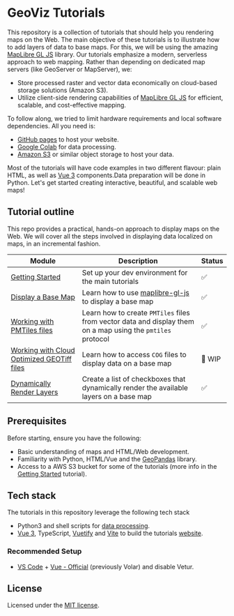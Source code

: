 
# GeoViz Tutorials
This repository is a collection of tutorials that should help you rendering maps on the Web. The main objective of these tutorials is to illustrate how to add layers of data to base maps. For this, we will be using the amazing [MapLibre GL JS](https://github.com/maplibre/maplibre-gl-js) library.
Our tutorials emphasize a modern, serverless approach to web mapping. Rather than depending on dedicated map servers (like GeoServer or MapServer), we:
- Store processed raster and vector data economically on cloud-based storage solutions (Amazon S3).
- Utilize client-side rendering capabilities of [MapLibre GL JS](https://github.com/maplibre/maplibre-gl-js) for efficient, scalable, and cost-effective mapping.

To follow along, we tried to limit hardware requirements and local software dependencies. All you need is:
- [GitHub pages](https://pages.github.com) to host your website.
- [Google Colab](https://colab.google) for data processing.
- [Amazon S3](https://aws.amazon.com/s3/) or similar object storage to host your data.

Most of the tutorials will have code examples in two different flavour: plain HTML, as well as [Vue 3](https://vuejs.org) components.Data preparation will be done in Python. Let's get started creating interactive, beautiful, and scalable web maps!

## Tutorial outline
This repo provides a practical, hands-on approach to display maps on the Web. We will cover all the steps involved in displaying data localized on maps, in an incremental fashion. 

| Module | Description | Status |
|--------|-------------|--------|
| [Getting Started](./0_getting-started) | Set up your dev environment for the main tutorials | ✅ | 
| [Display a Base Map](./1_simple-map) | Learn how to use [maplibre-gl-js](https://github.com/maplibre/maplibre-gl-js) to display a base map| ✅ |
| [Working with PMTiles files](./2_PMTiles-map) | Learn how to create `PMTiles` files from vector data and display them on a map using the `pmtiles` protocol | ✅ |
| [Working with Cloud Optimized GEOTiff files](./3_Cloud-Optimized-GeoTIFF) | Learn how to access `COG` files to display data on a base map | 🚧 WIP |
| [Dynamically Render Layers](./4_layer-list) | Create a list of checkboxes that dynamically render the available layers on a base map | ✅ | 

## Prerequisites
Before starting, ensure you have the following:
- Basic understanding of maps and HTML/Web development.
- Familiarity with Python, HTML/Vue and the [GeoPandas](https://geopandas.org/en/stable/) library.
- Access to a AWS S3 bucket for some of the tutorials (more info in the [Getting Started](./0_getting-started) tutorial).

## Tech stack

The tutorials in this repository leverage the following tech stack

- Python3 and shell scripts for [data processing](./dataprocessing).
-  [Vue 3](https://vuejs.org), TypeScript, [Vuetify](https://vuetifyjs.com/en/) and [Vite](https://vitejs.dev) to build the tutorials [website](./site).

### Recommended Setup

- [VS Code](https://code.visualstudio.com/) + [Vue - Official](https://marketplace.visualstudio.com/items?itemName=Vue.volar) (previously Volar) and disable Vetur.

## License
Licensed under the [MIT license](LICENSE).
